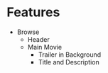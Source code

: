 # Features
- Browse
    - Header
    - Main Movie
        - Trailer in Background 
        - Title and Description
